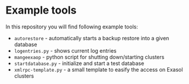 # Example tools
In this repository you will find following example tools:

* `autorestore` - automatically starts a backup restore into a given database
* `logentries.py` - shows current log entries
* `mangeexaop` - python script for shutting down/starting clusters
* `startdatabase.py` - initialize and start a test database
* `xmlrpc-template.py` - a small template to easify the access on Exasol clusters

